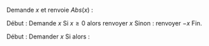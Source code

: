 Demande $x$ et renvoie $Abs(x)$ : 

Début :
	Demande $x$
	Si $x \geq 0$ alors renvoyer $x$
	Sinon : renvoyer $-x$
Fin.

Début : 
	Demander $x$
	Si  alors : 
 


